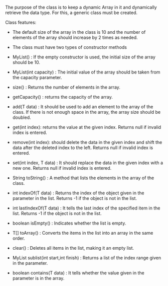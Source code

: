 

The purpose of the class is to keep a dynamic Array in it and dynamically retrieve the data type. For this, a generic class must be created.

Class features:

- The default size of the array in the class is 10 and the number of elements of the array should increase by 2 times as needed.

- The class must have two types of constructor methods

- MyList() : If the empty constructor is used, the initial size of the array should be 10.

- MyList(int capacity) : The initial value of the array should be taken from the capacity parameter.

- size() : Returns the number of elements in the array.

- getCapacity() : returns the capacity of the array.

- add(T data) : It should be used to add an element to the array of the class. If there is not enough space in the array, the array size should be doubled.

- get(int index): returns the value at the given index. Returns null if invalid index is entered.

- remove(int index): should delete the data in the given index and shift the data after the deleted index to the left. Returns null if invalid index is entered.

- set(int index, T data) : It should replace the data in the given index with a new one. Returns null if invalid index is entered.

- String toString() : A method that lists the elements in the array of the class.

- int indexOf(T data) : Returns the index of the object given in the parameter in the list. Returns -1 if the object is not in the list.

- int lastIndexOf(T data) : It tells the last index of the specified item in the list. Returns -1 if the object is not in the list.

- boolean isEmpty() : Indicates whether the list is empty.

- T[] toArray() : Converts the items in the list into an array in the same order.

- clear() : Deletes all items in the list, making it an empty list.

- MyList sublist(int start,int finish) : Returns a list of the index range given in the parameter.

- boolean contains(T data) : It tells whether the value given in the parameter is in the array.
